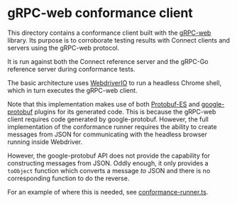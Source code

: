 # gRPC-web conformance client

This directory contains a conformance client built with the [gRPC-web](https://github.com/grpc/grpc-web) library. Its
purpose is to corroborate testing results with Connect clients and servers using the gRPC-web protocol.

It is run against both the Connect reference server and the gRPC-Go reference server during conformance tests.

The basic architecture uses [WebdriverIO](https://webdriver.io/) to run a headless Chrome shell, which in turn executes
the gRPC-web client.

Note that this implementation makes use of both [Protobuf-ES](https://github.com/bufbuild/protobuf-es) and
[google-protobuf](https://github.com/protocolbuffers/protobuf-javascript) plugins for its generated code. This is
because the gRPC-web client requires code generated by google-protobuf. However, the full implementation of the
conformance runner requires the ability to create messages from JSON for communicating with the headless browser running
inside Webdriver.

However, the google-protobuf API does not provide the capability for constructing messages from JSON. Oddly enough,
it only provides a `toObject` function which converts a message _to_ JSON and there is no corresponding function to do
the reverse.

For an example of where this is needed, see [conformance-runner.ts](https://github.com/connectrpc/conformance/blob/eaf6ad734b3e71bb6afed07ba9a5b0755906bf09/grpcwebclient/conformance-runner.ts#L122).
